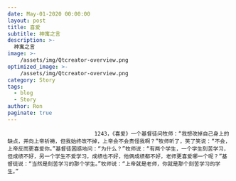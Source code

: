 ```yaml
---
date: May-01-2020 00:00:00
layout: post
title: 喜爱
subtitle: 神寓之言
description: >-
  神寓之言
image: >-
    /assets/img/Qtcreator-overview.png
optimized_image: >-
    /assets/img/Qtcreator-overview.png
category: Story
tags:
  - blog
  - Story
author: Ron
paginate: true
---
```


							　　1243，《喜爱》一个基督徒问牧师：“我想改掉自己身上的缺点，并向上帝祈祷，但我始终改不掉，上帝会不会责怪我啊？”牧师听了，笑了笑说：“不会，上帝反而更喜爱你。”基督徒困惑地问：“为什么？”牧师说：“有两个学生，一个学生刻苦学习，但成绩不好，另一个学生不爱学习，成绩也不好，他俩成绩都不好，老师更喜爱哪一个呢？”基督徒说：“当然是刻苦学习的那个学生。”牧师说：“上帝就是老师，你就是那个刻苦学习的学生。”
							
							
						